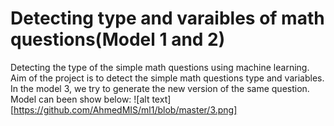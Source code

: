 # Detecting type and varaibles of math questions(Model 1 and 2)
Detecting the type of the simple math questions using machine learning. Aim of the project is to detect the simple math questions type and variables. In the model 3, we try to generate the new version of the same question. Model can been show below:
![alt text][https://github.com/AhmedMIS/ml1/blob/master/3.png]
